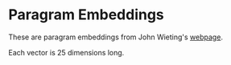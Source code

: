 Paragram Embeddings
===================

These are paragram embeddings from John Wieting's [webpage](http://ttic.uchicago.edu/~wieting/).

Each vector is 25 dimensions long.
